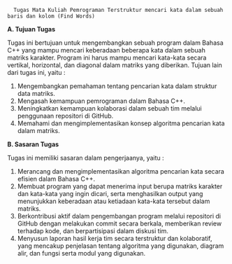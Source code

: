       Tugas Mata Kuliah Pemrograman Terstruktur mencari kata dalam sebuah baris dan kolom (Find Words)
                  
**A. Tujuan Tugas**

Tugas ini bertujuan untuk mengembangkan sebuah program dalam Bahasa C++ yang mampu mencari keberadaan beberapa kata dalam sebuah matriks karakter. 
Program ini harus mampu mencari kata-kata secara vertikal, horizontal, dan diagonal dalam matriks yang diberikan. 
Tujuan lain dari tugas ini, yaitu :
1. Mengembangkan pemahaman tentang pencarian kata dalam struktur data matriks.
2. Mengasah kemampuan pemrograman dalam Bahasa C++.
3. Meningkatkan kemampuan kolaborasi dalam sebuah tim melalui penggunaan repositori di GitHub.
4. Memahami dan mengimplementasikan konsep algoritma pencarian kata dalam matriks.

**B. Sasaran Tugas**

Tugas ini memiliki sasaran dalam pengerjaanya, yaitu :
1. Merancang dan mengimplementasikan algoritma pencarian kata secara efisien dalam Bahasa C++.
2. Membuat program yang dapat menerima input berupa matriks karakter dan kata-kata yang ingin dicari, serta menghasilkan output yang menunjukkan keberadaan atau ketiadaan kata-kata tersebut dalam matriks.
3. Berkontribusi aktif dalam pengembangan program melalui repositori di GitHub dengan melakukan commit secara berkala, memberikan review terhadap kode, dan berpartisipasi dalam diskusi tim.
4. Menyusun laporan hasil kerja tim secara terstruktur dan kolaboratif, yang mencakup penjelasan tentang algoritma yang digunakan, diagram alir, dan fungsi serta modul yang digunakan.
